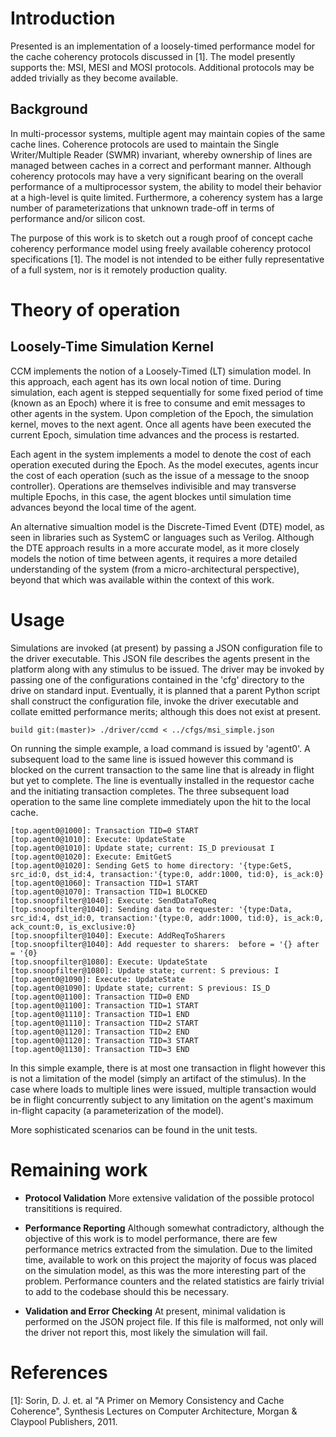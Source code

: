 # Introduction

Presented is an implementation of a loosely-timed performance model
for the cache coherency protocols discussed in [1]. The model
presently supports the: MSI, MESI and MOSI protocols. Additional
protocols may be added trivially as they become available.

## Background

In multi-processor systems, multiple agent may maintain copies of the
same cache lines. Coherence protocols are used to maintain the Single
Writer/Multiple Reader (SWMR) invariant, whereby ownership of lines are
managed between caches in a correct and performant manner. Although
coherency protocols may have a very significant bearing on the overall
performance of a multiprocessor system, the ability to model their
behavior at a high-level is quite limited. Furthermore, a coherency
system has a large number of parameterizations that unknown trade-off
in terms of performance and/or silicon cost.

The purpose of this work is to sketch out a rough proof of concept
cache coherency performance model using freely available coherency
protocol specifications [1]. The model is not intended to be either
fully representative of a full system, nor is it remotely production
quality.


# Theory of operation

## Loosely-Time Simulation Kernel

CCM implements the notion of a Loosely-Timed (LT) simulation model. In
this approach, each agent has its own local notion of time. During
simulation, each agent is stepped sequentially for some fixed period
of time (known as an Epoch) where it is free to consume and emit
messages to other agents in the system. Upon completion of the Epoch,
the simulation kernel, moves to the next agent. Once all agents have
been executed the current Epoch, simulation time advances and the
process is restarted.

Each agent in the system implements a model to denote the cost of each
operation executed during the Epoch. As the model executes, agents
incur the cost of each operation (such as the issue of a message to
the snoop controller). Operations are themselves indivisible and may
transverse multiple Epochs, in this case, the agent blockes until
simulation time advances beyond the local time of the agent.

An alternative simualtion model is the Discrete-Timed Event (DTE)
model, as seen in libraries such as SystemC or languages such as
Verilog. Although the DTE approach results in a more accurate model,
as it more closely models the notion of time between agents, it
requires a more detailed understanding of the system (from a
micro-architectural perspective), beyond that which was available
within the context of this work.

# Usage

Simulations are invoked (at present) by passing a JSON configuration
file to the driver executable. This JSON file describes the agents
present in the platform along with any stimulus to be issued. The
driver may be invoked by passing one of the configurations contained
in the 'cfg' directory to the drive on standard input. Eventually, it
is planned that a parent Python script shall construct the
configuration file, invoke the driver executable and collate emitted
performance merits; although this does not exist at present.

```
build git:(master)> ./driver/ccmd < ../cfgs/msi_simple.json
```

On running the simple example, a load command is issued by 'agent0'.
A subsequent load to the same line is issued however this command is
blocked on the current transaction to the same line that is already in
flight but yet to complete. The line is eventually installed in the
requestor cache and the initiating transaction completes. The three
subsequent load operation to the same line complete immediately upon
the hit to the local cache.

```
[top.agent0@1000]: Transaction TID=0 START
[top.agent0@1010]: Execute: UpdateState
[top.agent0@1010]: Update state; current: IS_D previousat I
[top.agent0@1020]: Execute: EmitGetS
[top.agent0@1020]: Sending GetS to home directory: '{type:GetS, src_id:0, dst_id:4, transaction:'{type:0, addr:1000, tid:0}, is_ack:0}
[top.agent0@1060]: Transaction TID=1 START
[top.agent0@1070]: Transaction TID=1 BLOCKED
[top.snoopfilter@1040]: Execute: SendDataToReq
[top.snoopfilter@1040]: Sending data to requester: '{type:Data, src_id:4, dst_id:0, transaction:'{type:0, addr:1000, tid:0}, is_ack:0, ack_count:0, is_exclusive:0}
[top.snoopfilter@1040]: Execute: AddReqToSharers
[top.snoopfilter@1040]: Add requester to sharers:  before = '{} after = '{0}
[top.snoopfilter@1080]: Execute: UpdateState
[top.snoopfilter@1080]: Update state; current: S previous: I
[top.agent0@1090]: Execute: UpdateState
[top.agent0@1090]: Update state; current: S previous: IS_D
[top.agent0@1100]: Transaction TID=0 END
[top.agent0@1100]: Transaction TID=1 START
[top.agent0@1110]: Transaction TID=1 END
[top.agent0@1110]: Transaction TID=2 START
[top.agent0@1120]: Transaction TID=2 END
[top.agent0@1120]: Transaction TID=3 START
[top.agent0@1130]: Transaction TID=3 END
```

In this simple example, there is at most one transaction in flight
however this is not a limitation of the model (simply an artifact of
the stimulus). In the case where loads to multiple lines were issued,
multiple transaction would be in flight concurrently subject to any
limitation on the agent's maximum in-flight capacity (a
parameterization of the model).

More sophisticated scenarios can be found in the unit tests.

# Remaining work

- __Protocol Validation__ More extensive validation of the possible
  protocol transititions is required.

- __Performance Reporting__ Although somewhat contradictory, although
  the objective of this work is to model performance, there are few
  performance metrics extracted from the simulation. Due to the
  limited time, available to work on this project the majority of
  focus was placed on the simulation model, as this was the more
  interesting part of the problem. Performance counters and the
  related statistics are fairly trivial to add to the codebase should
  this be necessary.

- __Validation and Error Checking__ At present, minimal validation is
  performed on the JSON project file. If this file is malformed, not
  only will the driver not report this, most likely the simulation
  will fail.

# References

[1]: Sorin, D. J. et. al "A Primer on Memory Consistency and Cache Coherence", Synthesis Lectures on Computer Architecture, Morgan & Claypool Publishers, 2011.
